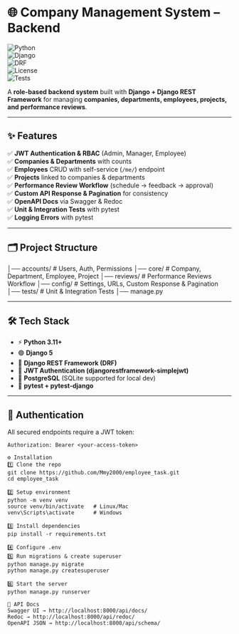 # 🌐 Company Management System – Backend  

![Python](https://img.shields.io/badge/Python-3.11-blue?logo=python&logoColor=white)  
![Django](https://img.shields.io/badge/Django-5.0-green?logo=django&logoColor=white)  
![DRF](https://img.shields.io/badge/DRF-REST%20Framework-red?logo=django&logoColor=white)  
![License](https://img.shields.io/badge/License-MIT-yellow)  
![Tests](https://img.shields.io/badge/Tests-Passing-brightgreen?logo=pytest)  

A **role-based backend system** built with **Django + Django REST Framework** for managing **companies, departments, employees, projects, and performance reviews**.  

---

## ✨ Features  

✅ **JWT Authentication & RBAC** (Admin, Manager, Employee)  
✅ **Companies & Departments** with counts  
✅ **Employees** CRUD with self-service (`/me/`) endpoint  
✅ **Projects** linked to companies & departments  
✅ **Performance Review Workflow** (schedule → feedback → approval)  
✅ **Custom API Response & Pagination** for consistency  
✅ **OpenAPI Docs** via Swagger & Redoc  
✅ **Unit & Integration Tests** with pytest  
✅ **Logging Errors** with pytest  

---

## 🗂️ Project Structure  

│── accounts/ # Users, Auth, Permissions
│── core/ # Company, Department, Employee, Project
│── reviews/ # Performance Reviews Workflow
│── config/ # Settings, URLs, Custom Response & Pagination
│── tests/ # Unit & Integration Tests
│── manage.py


---

## 🛠️ Tech Stack  

- ⚡ **Python 3.11+**  
- 🟢 **Django 5**  
- 🔴 **Django REST Framework (DRF)**  
- 🔐 **JWT Authentication (djangorestframework-simplejwt)**  
- 🐘 **PostgreSQL** (SQLite supported for local dev)  
- 🧪 **pytest + pytest-django**  

---

## 🔑 Authentication  

All secured endpoints require a JWT token:  

```http
Authorization: Bearer <your-access-token>

⚙️ Installation
1️⃣ Clone the repo
git clone https://github.com/Mmy2000/employee_task.git
cd employee_task

2️⃣ Setup environment
python -m venv venv
source venv/bin/activate   # Linux/Mac
venv\Scripts\activate      # Windows

3️⃣ Install dependencies
pip install -r requirements.txt

4️⃣ Configure .env
5️⃣ Run migrations & create superuser
python manage.py migrate
python manage.py createsuperuser

6️⃣ Start the server
python manage.py runserver

📖 API Docs
Swagger UI → http://localhost:8000/api/docs/
Redoc → http://localhost:8000/api/redoc/
OpenAPI JSON → http://localhost:8000/api/schema/
